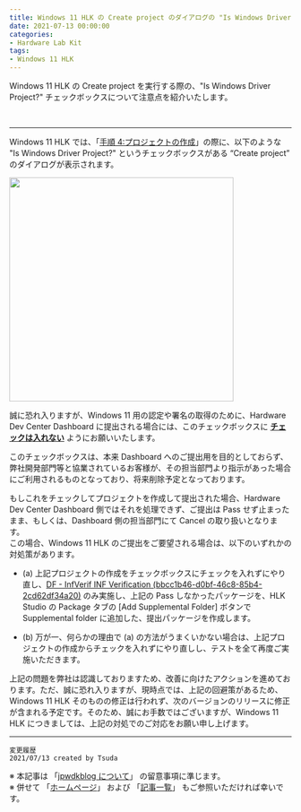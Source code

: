 ```yaml
---
title: Windows 11 HLK の Create project のダイアログの "Is Windows Driver Project?" にチェックは入れないでください
date: 2021-07-13 00:00:00
categories:
- Hardware Lab Kit
tags:
- Windows 11 HLK
---
```

Windows 11 HLK の Create project を実行する際の、"Is Windows Driver Project?" チェックボックスについて注意点を紹介いたします。  
<!-- more -->
<br>

***
Windows 11 HLK では、「[手順 4:プロジェクトの作成](https://docs.microsoft.com/ja-jp/windows-hardware/test/hlk/getstarted/step-4-create-a-project)」の際に、以下のような "Is Windows Driver Project?" というチェックボックスがある “Create project” のダイアログが表示されます。  
 
 <img src="https://jpwdkblog.github.io/images/HLK-create-project/CreateProject.png" width=400px><br clear="left">  
 
誠に恐れ入りますが、Windows 11 用の認定や署名の取得のために、Hardware Dev Center Dashboard に提出される場合には、このチェックボックスに <u>**チェックは入れない**</u> ようにお願いいたします。  
 
このチェックボックスは、本来 Dashboard へのご提出用を目的としておらず、弊社開発部門等と協業されているお客様が、その担当部門より指示があった場合にご利用されるものとなっており、将来削除予定となっております。  
 
もしこれをチェックしてプロジェクトを作成して提出された場合、Hardware Dev Center Dashboard 側ではそれを処理できず、ご提出は Pass せず止まったまま、もしくは、Dashboard 側の担当部門にて Cancel の取り扱いとなります。  
この場合、Windows 11 HLK のご提出をご要望される場合は、以下のいずれかの対処策があります。  

- (a) 上記プロジェクトの作成をチェックボックスにチェックを入れずにやり直し、[DF - InfVerif INF Verification (bbcc1b46-d0bf-46c8-85b4-2cd62df34a20)](https://docs.microsoft.com/en-us/windows-hardware/test/hlk/testref/bbcc1b46-d0bf-46c8-85b4-2cd62df34a20) のみ実施し、上記の Pass しなかったパッケージを、HLK Studio の Package タブの [Add Supplemental Folder] ボタンで Supplemental folder に追加した、提出パッケージを作成します。  

- (b)	万が一、何らかの理由で (a) の方法がうまくいかない場合は、上記プロジェクトの作成からチェックを入れずにやり直しし、テストを全て再度ご実施いただきます。  
 
上記の問題を弊社は認識しておりますため、改善に向けたアクションを進めております。ただ、誠に恐れ入りますが、現時点では、上記の回避策があるため、Windows 11 HLK そのものの修正は行われず、次のバージョンのリリースに修正が含まれる予定です。そのため、誠にお手数ではございますが、Windows 11 HLK につきましては、上記の対処でのご対応をお願い申し上げます。  
 
***
`変更履歴`  
`2021/07/13 created by Tsuda`

※ 本記事は 「[jpwdkblog について](https://jpwdkblog.github.io/blog/2020/01/01/aobut-jpwdkblog/)」 の留意事項に準じます。  
※ 併せて 「[ホームページ](https://jpwdkblog.github.io/blog/)」 および 「[記事一覧](https://jpwdkblog.github.io/blog/archives/)」 もご参照いただければ幸いです。  